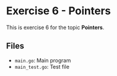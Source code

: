 # Exercise 6 - Pointers

This is exercise 6 for the topic **Pointers**.

## Files
- `main.go`: Main program
- `main_test.go`: Test file
